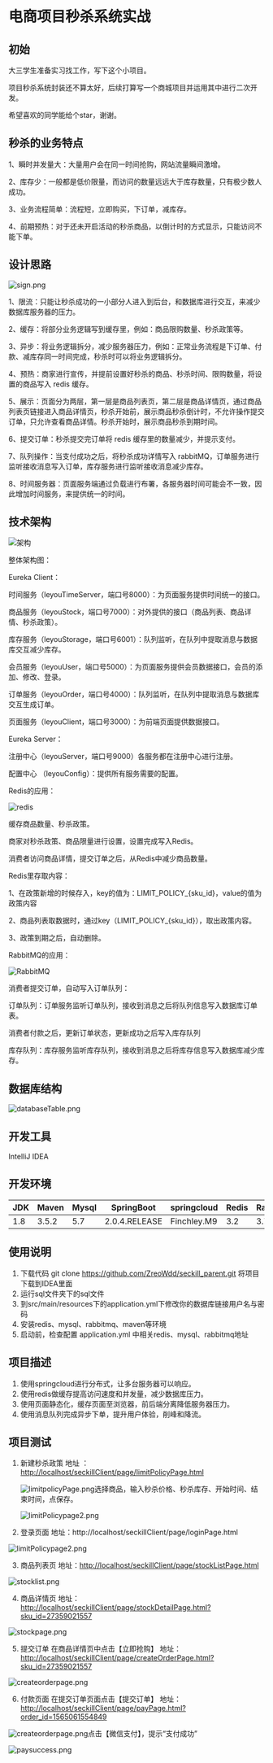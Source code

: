 # 电商项目秒杀系统实战

## 初始

大三学生准备实习找工作，写下这个小项目。

项目秒杀系统封装还不算太好，后续打算写一个商城项目并运用其中进行二次开发。

希望喜欢的同学能给个star，谢谢。

## 秒杀的业务特点

1、瞬时并发量大：大量用户会在同一时间抢购，网站流量瞬间激增。

2、库存少：一般都是低价限量，而访问的数量远远大于库存数量，只有极少数人成功。

3、业务流程简单：流程短，立即购买，下订单，减库存。

4、前期预热：对于还未开启活动的秒杀商品，以倒计时的方式显示，只能访问不能下单。

## 设计思路

![sign.png](assets/sign.png)

1、限流：只能让秒杀成功的一小部分人进入到后台，和数据库进行交互，来减少数据库服务器的压力。

2、缓存：将部分业务逻辑写到缓存里，例如：商品限购数量、秒杀政策等。

3、异步：将业务逻辑拆分，减少服务器压力，例如：正常业务流程是下订单、付款、减库存同一时间完成，秒杀时可以将业务逻辑拆分。

4、预热：商家进行宣传，并提前设置好秒杀的商品、秒杀时间、限购数量，将设置的商品写入 redis 缓存。

5、展示：页面分为两层，第一层是商品列表页，第二层是商品详情页，通过商品列表页链接进入商品详情页，秒杀开始前，展示商品秒杀倒计时，不允许操作提交订单，只允许查看商品详情。秒杀开始时，展示商品秒杀到期时间。

6、提交订单：秒杀提交完订单将 redis 缓存里的数量减少，并提示支付。

7、队列操作：当支付成功之后，将秒杀成功详情写入 rabbitMQ，订单服务进行监听接收消息写入订单，库存服务进行监听接收消息减少库存。

8、时间服务器：页面服务端通过负载进行布署，各服务器时间可能会不一致，因此增加时间服务，来提供统一的时间。

## 技术架构

![架构](assets/架构.png)

整体架构图：

Eureka Client：

时间服务（leyouTimeServer，端口号8000）：为页面服务提供时间统一的接口。

商品服务（leyouStock，端口号7000）：对外提供的接口（商品列表、商品详情、秒杀政策）。

库存服务（leyouStorage，端口号6001）：队列监听，在队列中提取消息与数据库交互减少库存。

会员服务（leyouUser，端口号5000）：为页面服务提供会员数据接口，会员的添加、修改、登录。

订单服务（leyouOrder，端口号4000）：队列监听，在队列中提取消息与数据库交互生成订单。

页面服务（leyouClient，端口号3000）：为前端页面提供数据接口。

Eureka Server：

注册中心（leyouServer，端口号9000）各服务都在注册中心进行注册。

配置中心 （leyouConfig）：提供所有服务需要的配置。



Redis的应用：

![redis](assets/redis.png)

缓存商品数量、秒杀政策。

商家对秒杀政策、商品限量进行设置，设置完成写入Redis。

消费者访问商品详情，提交订单之后，从Redis中减少商品数量。



Redis里存取内容：

1、在政策新增的时候存入，key的值为：LIMIT_POLICY_{sku_id}，value的值为政策内容

2、商品列表取数据时，通过key（LIMIT_POLICY_{sku_id}），取出政策内容。

3、政策到期之后，自动删除。



RabbitMQ的应用：

![RabbitMQ](assets/RabbitMQ.png)

消费者提交订单，自动写入订单队列：

订单队列：订单服务监听订单队列，接收到消息之后将队列信息写入数据库订单表。

消费者付款之后，更新订单状态，更新成功之后写入库存队列

库存队列：库存服务监听库存队列，接收到消息之后将库存信息写入数据库减少库存。

## 数据库结构 

![databaseTable.png](assets/databaseTable.png)

## 开发工具 

IntelliJ IDEA 

## 开发环境				

| JDK  | Maven | Mysql | SpringBoot    | springcloud | Redis | RabbitMQ |
| ---- | ----- | ----- | ------------- | ----------- | ----- | -------- |
| 1.8  | 3.5.2 | 5.7   | 2.0.4.RELEASE | Finchley.M9 | 3.2   | 3.7.14   |

## 使用说明

1. 下载代码 git clone https://github.com/ZreoWdd/seckill_parent.git 将项目下载到IDEA里面
2. 运行sql文件夹下的sql文件
3. 到src/main/resources下的application.yml下修改你的数据库链接用户名与密码
4. 安装redis、mysql、rabbitmq、maven等环境
5. 启动前，检查配置 application.yml 中相关redis、mysql、rabbitmq地址

## 项目描述

1. 使用springcloud进行分布式，让多台服务器可以响应。
2. 使用redis做缓存提高访问速度和并发量，减少数据库压力。
3. 使用页面静态化，缓存页面至浏览器，前后端分离降低服务器压力。
4. 使用消息队列完成异步下单，提升用户体验，削峰和降流。

## 项目测试
1. 新建秒杀政策
	地址 ： <http://localhost/seckillClient/page/limitPolicyPage.html>
	
	![limitpolicyPage.png](assets\limitpolicyPage.png)选择商品，输入秒杀价格、秒杀库存、开始时间、结束时间，点保存。
	
	![limitPolicypage2.png](assets\limitpolicyPage2.png)
	
2. 登录页面
    地址：http://localhost/seckillClient/page/loginPage.html

  ![limitPolicypage2.png](assets\limitpolicyPage2.png)

3. 商品列表页
    地址：<http://localhost/seckillClient/page/stockListPage.html>

  ![stocklist.png](assets/stocklist.png)

4. 商品详情页
    地址：<http://localhost/seckillClient/page/stockDetailPage.html?sku_id=27359021557>

  ![stockpage.png](assets/stockpage.png)

5. 提交订单
    在商品详情页中点击【立即抢购】
    地址：<http://localhost/seckillClient/page/createOrderPage.html?sku_id=27359021557>

  ![createorderpage.png](assets/createorderpage.png)

6. 付款页面
    在提交订单页面点击【提交订单】
    地址：<http://localhost/seckillClient/page/payPage.html?order_id=1565061554849>

  ![createorderpage.png](assets/createorderpage.png)点击【微信支付】，提示“支付成功”

  ![paysuccess.png](assets/paysuccess.png)

  